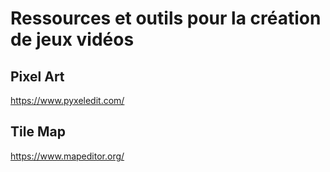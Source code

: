 # Ressources et outils pour la création de jeux vidéos

## Pixel Art

https://www.pyxeledit.com/

## Tile Map

https://www.mapeditor.org/